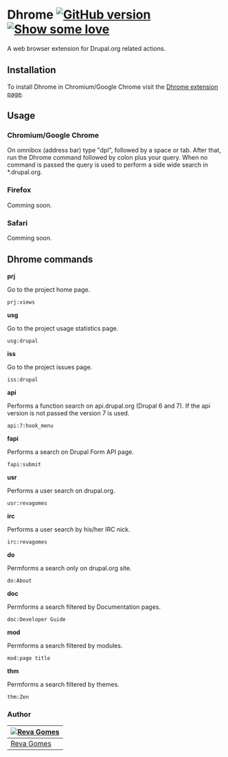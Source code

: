 # Dhrome [![GitHub version](https://badge.fury.io/gh/dhrome%2Fdhrome.svg)](http://badge.fury.io/gh/dhrome%2Fdhrome) [![Show some love](https://img.shields.io/badge/Liked%20it%3F-Show%20some%20love-red)](https://www.gittip.com/revagomes)

A web browser extension for Drupal.org related actions.

## Installation

To install Dhrome in Chromium/Google Chrome visit the [Dhrome extension page](https://chrome.google.com/webstore/detail/dhrome/bikoinbkepmdjblcipoefgjkecclhfaa?utm_source=chrome-ntp-icon).

## Usage

### Chromium/Google Chrome

On omnibox (address bar) type "dpl", followed by a space or tab.
After that, run the Dhrome command followed by colon plus your query.
When no command is passed the query is used to perform a side wide search in *.drupal.org.

### Firefox

Comming soon.

### Safari

Comming soon.

## Dhrome commands

**prj**

Go to the project home page.
```
prj:views
```
**usg**

Go to the project usage statistics page.
```
usg:drupal
```

**iss**

Go to the project issues page.
```
iss:drupal
```

**api**

Performs a function search  on api.drupal.org (Drupal 6 and 7).
If the api version is not passed the version 7 is used.
```
api:7:hook_menu
```

**fapi**

Performs a search on Drupal Form API page.
```
fapi:submit
```

**usr**

Performs a user search on drupal.org.
```
usr:revagomes
```

**irc**

Performs a user search by his/her IRC nick.
```
irc:revagomes
```

**do**

Permforms a search only on drupal.org site.
```
do:About
```

**doc**

Permforms a search filtered by Documentation pages.
```
doc:Developer Guide
```

**mod**

Permforms a search filtered by modules.
```
mod:page title
```

**thm**

Permforms a search filtered by themes.
```
thm:Zen
```

### Author

[![Reva Gomes](https://github.com/revagomes.png?size=100)](https://github.com/revagomes) |
--- |
[Reva Gomes](https://drupal.org/u/revagomes) |

